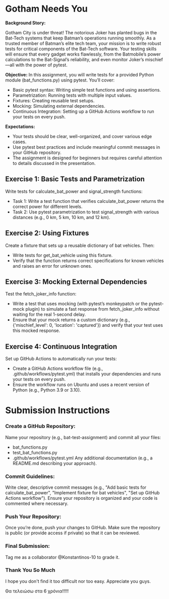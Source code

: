 # Gotham Needs You
**Background Story:**

Gotham City is under threat! The notorious Joker has planted bugs in the Bat-Tech systems that keep Batman’s operations running smoothly. As a trusted member of Batman’s elite tech team, your mission is to write robust tests for critical components of the Bat-Tech software. Your testing skills will ensure that every gadget works flawlessly, from the Batmobile’s power calculations to the Bat-Signal’s reliability, and even monitor Joker’s mischief—all with the power of pytest.

**Objective:**
In this assignment, you will write tests for a provided Python module (bat_functions.py) using pytest. You’ll cover:
- Basic pytest syntax: Writing simple test functions and using assertions.
- Parametrization: Running tests with multiple input values.
- Fixtures: Creating reusable test setups.
- Mocking: Simulating external dependencies.
- Continuous Integration: Setting up a GitHub Actions workflow to run your tests on every push.

**Expectations:**
- Your tests should be clear, well-organized, and cover various edge cases.
- Use pytest best practices and include meaningful commit messages in your GitHub repository.
- The assignment is designed for beginners but requires careful attention to details discussed in the presentation.

## Exercise 1: Basic Tests and Parametrization
Write tests for calculate_bat_power and signal_strength functions:
- Task 1: Write a test function that verifies calculate_bat_power returns the correct power for different levels.
- Task 2: Use pytest parametrization to test signal_strength with various distances (e.g., 0 km, 5 km, 10 km, and 12 km).

## Exercise 2: Using Fixtures
Create a fixture that sets up a reusable dictionary of bat vehicles. Then:
- Write tests for get_bat_vehicle using this fixture.
- Verify that the function returns correct specifications for known vehicles and raises an error for unknown ones.

## Exercise 3: Mocking External Dependencies
Test the fetch_joker_info function:
- Write a test that uses mocking (with pytest’s monkeypatch or the pytest-mock plugin) to simulate a fast response from fetch_joker_info without waiting for the real 1-second delay.
- Ensure that your mock returns a custom dictionary (e.g., {'mischief_level': 0, 'location': 'captured'}) and verify that your test uses this mocked response.

## Exercise 4: Continuous Integration
Set up GitHub Actions to automatically run your tests:
- Create a GitHub Actions workflow file (e.g., .github/workflows/pytest.yml) that installs your dependencies and runs your tests on every push.
- Ensure the workflow runs on Ubuntu and uses a recent version of Python (e.g., Python 3.9 or 3.10).

# Submission Instructions
### Create a GitHub Repository:
Name your repository (e.g., bat-test-assignment) and commit all your files:
- bat_functions.py
- test_bat_functions.py
- .github/workflows/pytest.yml
Any additional documentation (e.g., a README.md describing your approach).

### Commit Guidelines:
Write clear, descriptive commit messages (e.g., "Add basic tests for calculate_bat_power", "Implement fixture for bat vehicles", "Set up GitHub Actions workflow").
Ensure your repository is organized and your code is commented where necessary.

### Push Your Repository:
Once you’re done, push your changes to GitHub. Make sure the repository is public (or provide access if private) so that it can be reviewed.

### Final Submission:
Tag me as a collaborator @Konstantinos-10 to grade it. 

### Thank You So Much
I hope you don't find it too difficult nor too easy. Appreciate you guys. 


Θα τελειώσω στα 6 χρόνια!!!!!

